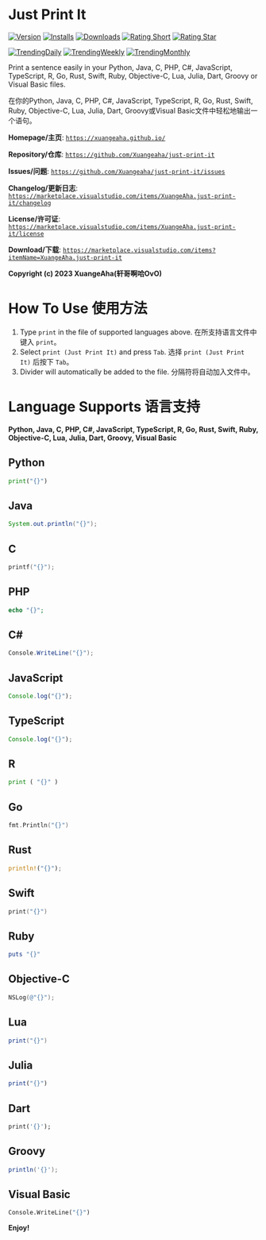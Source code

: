 # Just Print It

[![Version](https://vsmarketplacebadges.dev/version/xuangeaha.just-print-it.svg?&colorB=orange)](https://marketplace.visualstudio.com/items?itemName=xuangeaha.just-print-it) [![Installs](https://vsmarketplacebadges.dev/installs/xuangeaha.just-print-it.svg)](https://marketplace.visualstudio.com/items?itemName=xuangeaha.just-print-it) [![Downloads](https://vsmarketplacebadges.dev/downloads/xuangeaha.just-print-it.svg)](https://marketplace.visualstudio.com/items?itemName=xuangeaha.just-print-it) [![Rating Short](https://vsmarketplacebadges.dev/rating-short/xuangeaha.just-print-it.svg)](https://marketplace.visualstudio.com/items?itemName=xuangeaha.just-print-it) [![Rating Star](https://vsmarketplacebadges.dev/rating-star/xuangeaha.just-print-it.svg)](https://marketplace.visualstudio.com/items?itemName=xuangeaha.just-print-it)

[![TrendingDaily](https://vsmarketplacebadges.dev/trending-daily/xuangeaha.just-print-it.svg?&colorB=blue)](https://marketplace.visualstudio.com/items?itemName=xuangeaha.just-print-it) [![TrendingWeekly](https://vsmarketplacebadges.dev/trending-weekly/xuangeaha.just-print-it.svg?&colorB=blue)](https://marketplace.visualstudio.com/items?itemName=xuangeaha.just-print-it) [![TrendingMonthly](https://vsmarketplacebadges.dev/trending-monthly/xuangeaha.just-print-it.svg?&colorB=blue)](https://marketplace.visualstudio.com/items?itemName=xuangeaha.just-print-it)

Print a sentence easily in your Python, Java, C, PHP, C#, JavaScript, TypeScript, R, Go, Rust, Swift, Ruby, Objective-C, Lua, Julia, Dart, Groovy or Visual Basic files.

在你的Python, Java, C, PHP, C#, JavaScript, TypeScript, R, Go, Rust, Swift, Ruby, Objective-C, Lua, Julia, Dart, Groovy或Visual Basic文件中轻松地输出一个语句。

**Homepage/主页**: [`https://xuangeaha.github.io/`](https://xuangeaha.github.io/)

**Repository/仓库**: [`https://github.com/Xuangeaha/just-print-it`](https://github.com/Xuangeaha/just-print-it)

**Issues/问题**: [`https://github.com/Xuangeaha/just-print-it/issues`](https://github.com/Xuangeaha/just-print-it/issues)

**Changelog/更新日志**: [`https://marketplace.visualstudio.com/items/XuangeAha.just-print-it/changelog`](https://marketplace.visualstudio.com/items/XuangeAha.just-print-it/changelog)

**License/许可证**: [`https://marketplace.visualstudio.com/items/XuangeAha.just-print-it/license`](https://marketplace.visualstudio.com/items/XuangeAha.just-print-it/license)

**Download/下载**: [`https://marketplace.visualstudio.com/items?itemName=XuangeAha.just-print-it`](https://marketplace.visualstudio.com/items?itemName=XuangeAha.just-print-it)

**Copyright (c) 2023 XuangeAha(轩哥啊哈OvO)**

# How To Use 使用方法

1. Type `print` in the file of supported languages above.  在所支持语言文件中键入 `print`。
2. Select `print (Just Print It)` and press `Tab`.  选择 `print (Just Print It)` 后按下 `Tab`。
3. Divider will automatically be added to the file.  分隔符将自动加入文件中。

# Language Supports 语言支持

**Python, Java, C, PHP, C#, JavaScript, TypeScript, R, Go, Rust, Swift, Ruby, Objective-C, Lua, Julia, Dart, Groovy, Visual Basic**

## Python

```python
print("{}")
```

## Java

```java
System.out.println("{}");
```

## C

```c
printf("{}");
```

## PHP

```php
echo "{}";
```

## C#

```csharp
Console.WriteLine("{}");
```

## JavaScript

```javascript
Console.log("{}");
```

## TypeScript

```typescript
Console.log("{}");
```

## R

```python
print ( "{}" )
```

## Go

```go
fmt.Println("{}")
```

## Rust

```rust
println!("{}");
```

## Swift

```swift
print("{}")
```

## Ruby

```ruby
puts "{}"
```

## Objective-C

```objectivec
NSLog(@"{}");
```

## Lua

```lua
print("{}")
```

## Julia

```julia
print("{}")
```

## Dart

```dart
print('{}');
```

## Groovy

```groovy
println('{}');
```

## Visual Basic

```vb
Console.WriteLine("{}")
```

**Enjoy!**
